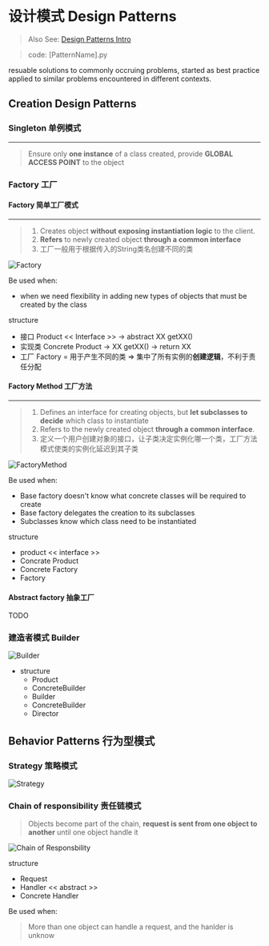 # 设计模式 Design Patterns

> Also See: [Design Patterns Intro](https://www.oodesign.com/)

> code: [PatternName].py

resuable solutions to commonly occruing problems, started as best practice applied to similar problems encountered in different contexts.

## Creation Design Patterns

### Singleton 单例模式

---

> Ensure only **one instance** of a class created, provide **GLOBAL ACCESS POINT** to the object

### Factory 工厂

#### Factory 简单工厂模式

---

> 1. Creates object **without exposing instantiation logic** to the client.
> 2. **Refers** to newly created object **through a common interface**
> 3. 工厂一般用于根据传入的String类名创建不同的类

![Factory](https://www.oodesign.com/images/creational/factory-pattern.gif)

Be used when:

* when we need flexibility in adding new types of objects that must be created by the class

structure

* 接口 Product << Interface >> -> abstract XX getXX()
* 实现类 Concrete Product -> XX getXX() -> return XX
* 工厂 Factory = 用于产生不同的类 => 集中了所有实例的**创建逻辑**，不利于责任分配

#### Factory Method 工厂方法

---

> 1. Defines an interface for creating objects, but **let subclasses to decide** which class to instantiate
> 2. Refers to the newly created object **through a common interface**.
> 3. 定义一个用户创建对象的接口，让子类决定实例化哪一个类，工厂方法模式使类的实例化延迟到其子类

![FactoryMethod](https://www.oodesign.com/images/creational/factory-method-pattern.gif)

Be used when:

* Base factory doesn't know what concrete classes will be required to create
* Base factory delegates the creation to its subclasses
* Subclasses know which class need to be instantiated

structure

* product << interface >>
* Concrate Product
* Concrete Factory
* Factory

#### Abstract factory 抽象工厂

TODO

### 建造者模式 Builder

![Builder](https://www.oodesign.com/images/creational/builder-pattern.png)

* structure
  * Product
  * ConcreteBuilder
  * Builder
  * ConcreteBuilder
  * Director

## Behavior Patterns 行为型模式

### Strategy 策略模式

![Strategy](https://www.oodesign.com/images/design_patterns/behavioral/strategy_implementation_-_uml_class_diagram.gif)

### Chain of responsibility 责任链模式

> Objects become part of the chain, **request is sent from one object to another** until one object handle it

![Chain of Responsbility](https://www.oodesign.com/images/stories/chain%20of%20responsability%20implementation%20-%20uml%20class%20diagram.gif)

structure

* Request
* Handler << abstract >>
* Concrete Handler

Be used when:

> More than one object can handle a request, and the hanlder is unknow
